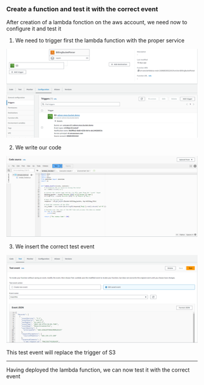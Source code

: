 ### Create a function and test it with the correct event

After creation of a lambda fonction on the aws account, we need now to configure it and test it


1. We need to trigger first the lambda function with the proper service

![trigger](/image/trigger%20S3.png)


2. We write our code

![code](/image/Code%20lambda.png)


3. We insert the correct test event

![test event](/image/test%20event.png)

This test event will replace the trigger of S3 

---

Having deployed the lambda function, we can now test it with the correct event
